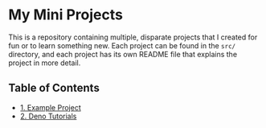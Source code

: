 # My Mini Projects

This is a repository containing multiple, disparate projects that I created for fun or to learn something new. Each project can be found in the `src/` directory, and each project has its own README file that explains the project in more detail.

## Table of Contents

- [1. Example Project](src/example-project/README.md)
- [2. Deno Tutorials](src/deno-tutorials/README.md)
